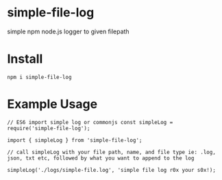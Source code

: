 # simple-file-log
simple npm node.js logger to given filepath

# Install
`npm i simple-file-log`

# Example Usage

```
// ES6 import simple log or commonjs const simpleLog = require('simple-file-log');

import { simpleLog } from 'simple-file-log';

// call simpleLog with your file path, name, and file type ie: .log, json, txt etc, followed by what you want to append to the log

simpleLog('./logs/simple-file.log', 'simple file log r0x your s0x!);
```
